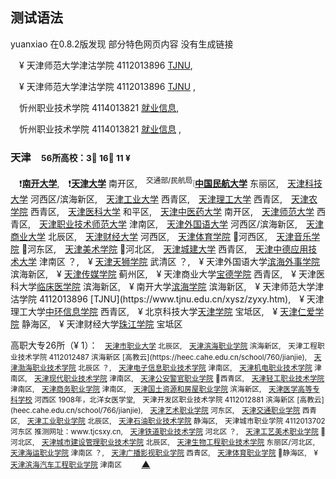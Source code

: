 测试语法
--------

yuanxiao 在0.8.2版发现 部分特色网页内容 没有生成链接


　¥ 天津师范大学<a title='已停办，网站403：jgxy.tjnu.edu.cn' >津沽学院</a> 4112013896 [TJNU](https://www.tjnu.edu.cn/xysz/zyxy.htm),

　¥ 天津师范大学<a title='已停办，网站403：jgxy.tjnu.edu.cn' >津沽学院</a> 4112013896 [TJNU](https://www.tjnu.edu.cn/xysz/zyxy.htm) ,


　<a title='忻 xīn，疑似网址：www.xzvtc.org.cn'>忻州职业技术学院</a> 4114013821  [就业信息](http://xzvtc.bysjy.com.cn/),

　<a title='忻 xīn，疑似网址：www.xzvtc.org.cn'>忻州职业技术学院</a> 4114013821  [就业信息](http://xzvtc.bysjy.com.cn/) ,

<h3 id='12'>天津　<small>56所高校：3🥇 16🥈 11 ¥</small></h3>　❗<a title='教育部 周恩来总理的母校' href='https://www.nankai.edu.cn'><b>南开大学</b></a>,　❗<a title='教育部' href='http://www.tju.edu.cn'><b>天津大学</b></a> 南开区,　<sup>交通部/民航局</sup>❕<a title='交通运输部（中国民用航空局）' href='https://www.cauc.edu.cn'><b>中国民航大学</b></a> 东丽区,　<a href='https://www.tust.edu.cn'>天津科技大学</a> 河西区/滨海新区,　<a href='http://www.tiangong.edu.cn'>天津工业大学</a> 西青区,　<a href='http://www.tjut.edu.cn'>天津理工大学</a> 西青区,　<a href='http://www.tjau.edu.cn'>天津农学院</a> 西青区,　<a href='http://www.tmu.edu.cn'>天津医科大学</a> 和平区,　<a href='http://www.tjutcm.edu.cn'>天津中医药大学</a> 南开区,　<a title='Enghlish点不动？' href='https://www.tjnu.edu.cn'>天津师范大学</a> 西青区,　<a href='http://www.tust.edu.cn'>天津职业技术师范大学</a> 津南区,　<a href='http://www.tjfsu.edu.cn'>天津外国语大学</a> 河西区/滨海新区,　<a href='http://www.tjcu.edu.cn'>天津商业大学</a> 北辰区,　<a href='http://www.tjufe.edu.cn'>天津财经大学</a> 河西区,　<a href='http://www.tjus.edu.cn'>天津体育学院</a> 🏃河西区,　<a href='http://www.tjcm.edu.cn'>天津音乐学院</a> 🎵河东区,　<a href='http://www.tjarts.edu.cn'>天津美术学院</a> 🎨河北区,　<a href='http://www.tcu.edu.cn'>天津城建大学</a> 西青区,　<a title='夜间维护？502' href='https://www.tsguas.edu.cn'>天津中德应用技术大学</a> 津南区 ？,　¥ <a title='曾经夜间维护' href='https://www.tianshi.edu.cn'>天津天狮学院</a> 武清区 ？,　¥ 天津外国语大学<a href='http://bhws.tjfsu.edu.cn'>滨海外事学院</a> 滨海新区,　¥ <a href='http://www.tjcma.edu.cn'>天津传媒学院</a> 蓟州区,　¥ 天津商业大学<a href='http://www.boustead.edu.cn'>宝德学院</a> 西青区,　¥ 天津医科大学<a href='http://www.tmucmc.edu.cn'>临床医学院</a> 滨海新区,　¥ 南开大学<a href='http://binhai.nankai.edu.cn'>滨海学院</a> 滨海新区,　¥ 天津师范大学<a title='已停办，网站403：jgxy.tjnu.edu.cn' >津沽学院</a> 4112013896  [TJNU](https://www.tjnu.edu.cn/xysz/zyxy.htm),　¥ 天津理工大学<a href='http://www.tjzhic.edu.cn'>中环信息学院</a> 西青区,　¥ 北京科技大学<a href='http://tj.ustb.edu.cn'>天津学院</a> 宝坻区,　¥ <a href='http://www.tjrac.edu.cn'>天津仁爱学院</a> 静海区,　¥ 天津财经大学<a href='http://zhujiang.tjufe.edu.cn'>珠江学院</a> 宝坻区 
<p>高职大专26所（¥ 1）：<small>　<a href='http://www.tjtc.edu.cn'>天津市职业大学</a> 北辰区,　<a href='http://www.tjbpi.com'>天津滨海职业学院</a> 滨海新区,　<a>天津工程职业技术学院</a> 4112012487 滨海新区 [高教云](https://heec.cahe.edu.cn/school/760/jianjie),　<a title='夜间维护？另有域名：www.tjbhzy.com' href='http://www.tbvtc.edu.cn'>天津渤海职业技术学院</a> 北辰区 ？,　<a title='海河教育园区' href='http://www.tjdz.edu.cn'>天津电子信息职业技术学院</a> 津南区,　<a href='https://www.suoyuan.com.cn'>天津机电职业技术学院</a> 津南区,　<a title='海河教育园区' href='http://www.xdxy.com.cn'>天津现代职业技术学院</a> 津南区,　<a title='西青区精武镇' href='http://www.tjjingyuan.cn'>天津公安警官职业学院</a> 🛂西青区,　<a href='http://www.tjlivtc.edu.cn'>天津轻工职业技术学院</a> 津南区,　<a href='http://www.tcc1955.edu.cn'>天津商务职业学院</a> 津南区,　<a href='http://www.tjgfxy.com.cn/tjgfxy/xygk_xyjj.html'>天津国土资源和房屋职业学院</a> 滨海新区,　<a href='http://www.tjyzh.cn'>天津医学高等专科学校</a> 河西区 1908年，北洋女医学堂,　<a>天津开发区职业技术学院</a> 4112012881 滨海新区 [高教云](heec.cahe.edu.cn/school/766/jianjie),　<a href='http://www.arttj.cn'>天津艺术职业学院</a> 河东区,　<a href='http://www.tttc.edu.cn'>天津交通职业学院</a> 西青区,　<a href='http://www.pctj.edu.cn'>天津工业职业学院</a> 北辰区,　<a title='中石油、天津市教委共管' href='http://www.tjsyxy.com'>天津石油职业技术学院</a> 静海区,　<a title='夜间维护？要求首页路径完整/default_new.html'>天津城市职业学院</a> 4112013702 河东区 推测网址：www.tjcsxy.cn,　<a title='夜间维护？' href='http://www.tjtdxy.cn'>天津铁道职业技术学院</a> 河北区 ？,　<a href='http://www.gmtj.com'>天津工艺美术职业学院</a> 🎨河北区,　<a href='http://www.tjchengjian.com'>天津城市建设管理职业技术学院</a> 北辰区,　<a href='http://www.tjbio.cn'>天津生物工程职业技术学院</a> 东丽区/河北区,　<a title='夜间维护？海河教育园区' href='http://www.tjmc.edu.cn'>天津海运职业学院</a> 津南区 ？,　<a title='隶属天津海河传媒中心' href='http://www.tjgbys.com'>天津广播影视职业学院</a> 西青区,　<a href='http://www.tjvcs.cn'>天津体育职业学院</a> 🏃静海区,　¥ <a title='位于：津南区葛沽镇，国家级特色小镇' href='http://www.tqzyxy.com'>天津滨海汽车工程职业学院</a> 津南区 </small>　　<a href="#mulu" target="_top" title="回各省索引">▲</a></p>
